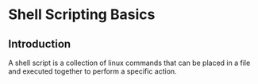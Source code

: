 # Shell Scripting Basics

## Introduction
A shell script is a collection of linux commands that can be placed in a file and executed together to perform a specific action.

